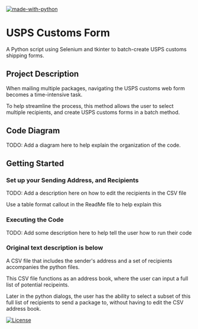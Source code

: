 [![made-with-python](https://img.shields.io/badge/Made%20with-Python-1f425f.svg)](https://www.python.org/)

# USPS Customs Form
A Python script using Selenium and tkinter to batch-create USPS customs shipping forms.



## Project Description
When mailing multiple packages, navigating the USPS customs web form becomes a time-intensive task.

To help streamline the process, this method allows the user to select multiple recipients, and create USPS customs forms in a batch method.

## Code Diagram

TODO: Add a diagram here to help explain the organization of the code.



## Getting Started

### Set up your Sending Address, and Recipients

TODO: Add a description here on how to edit the recipients in the CSV file

Use a table format callout in the ReadMe file to help explain this


### Executing the Code

TODO: Add some description here to help tell the user how to run their code

### Original text description is below

A CSV file that includes the sender's address and a set of recipients accompanies the python files.

This CSV file functions as an address book, where the user can input a full list of potential recipeints.

Later in the python dialogs, the user has the ability to select a subset of this full list of recipients to send a package to, without having to edit the CSV address book.


[![License](https://img.shields.io/badge/License-Apache_2.0-blue.svg)](https://opensource.org/licenses/Apache-2.0)
